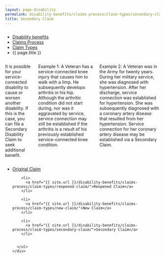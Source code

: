 ```yaml
---
layout: page-disability
permalink: disability-benefits/claims-process/claim-types/secondary-claim/index.html
title: Secondary Claim
---
```


<div class="splash" markdown="0">
<div class="row" markdown="0">
<div class="small-12 columns" markdown="0">

<ul class="breadcrumbs" role="menubar" aria-label="Primary">
<li class="parent"><a href="{{ site.url }}/disability-benefits/">Disability benefits</a></li>
<li class="parent"><a href="{{ site.url }}/disability-benefits/claims-process/">Claims Process</a></li>
<li class="parent"><a href="{{ site.url }}/disability-benefits/claims-process/claim-types/">Claim Types</a></li>
<li class="active">{{ page.title }}</li>
</ul>

</div>
</div>
</div>

<div class="section one" markdown="0">
<div class="primary" markdown="0">
<div class="row" markdown="0">
<div class="small-12 columns" markdown="1">

It is possible for your service-connected disability to cause or worsen another disability.  If this is the case, you can file a Secondary Disability Claim to seek additional benefit.  

Example 1:
A Veteran has a service-connected knee injury that causes him to walk with a limp.  He subsequently develops arthritis in his hip.  Although the arthritic condition did not start during, nor was it aggravated by service, service connection may still be established if the arthritis is a result of his previously established service-connected knee condition.

Example 2:
A Veteran was in the Army for twenty years.  During her military service, she was diagnosed with hypertension.  After her discharge, service connection was established for hypertension.  She was subsequently diagnosed with a coronary artery disease that resulted from her hypertension.  Service connection for her coronary artery disease may be established via a Secondary Claim.  


</div>
</div>
</div>

<div class="navigation">
  <div class="row">
    <div class="small-12 columns">
      <ul class="small-block-grid-1 medium-block-grid-3 cards small">
        <li>
          <a href="{{ site.url }}/disability-benefits/claims-process/claim-types/original-claim/">Original Claim</a>
        </li>

        <li>
          <a href="{{ site.url }}/disability-benefits/claims-process/claim-types/reopened-claim/">Reopened Claim</a>
        </li>

        <li>
          <a href="{{ site.url }}/disability-benefits/claims-process/claim-types/new-claim/">New Claim</a>
        </li>

        <li>
          <a href="{{ site.url }}/disability-benefits/claims-process/claim-types/secondary-claim/">Secondary Claim</a>
        </li>


      </ul>
    </div>
  </div>
</div>
</div>
